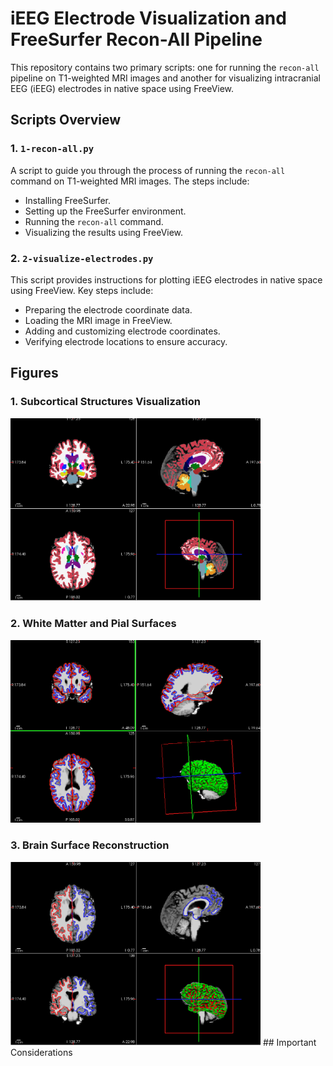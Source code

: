 # iEEG Electrode Visualization and FreeSurfer Recon-All Pipeline

This repository contains two primary scripts: one for running the `recon-all` pipeline on T1-weighted MRI images and another for visualizing intracranial EEG (iEEG) electrodes in native space using FreeView.

## Scripts Overview

### 1. `1-recon-all.py`

A script to guide you through the process of running the `recon-all` command on T1-weighted MRI images. The steps include:

- Installing FreeSurfer.
- Setting up the FreeSurfer environment.
- Running the `recon-all` command.
- Visualizing the results using FreeView.

### 2. `2-visualize-electrodes.py`

This script provides instructions for plotting iEEG electrodes in native space using FreeView. Key steps include:

- Preparing the electrode coordinate data.
- Loading the MRI image in FreeView.
- Adding and customizing electrode coordinates.
- Verifying electrode locations to ensure accuracy.

## Figures

### 1. Subcortical Structures Visualization
<img src="figures/subcortical.jpg" alt="Subcortical Structures" width="400">

### 2. White Matter and Pial Surfaces
<img src="figures/wm-pial.jpg" alt="White Matter and Pial Surfaces" width="400">

### 3. Brain Surface Reconstruction
<img src="figures/surface-recon.jpg" alt="Surface Reconstruction" width="400">
## Important Considerations

